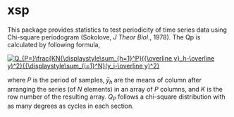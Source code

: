 # xsp
This package provides statistics to test periodicity of time series data using Chi-square periodogram (Sokolove, *J Theor Biol*., 1978). The Qp is calculated by following formula,

<a href="https://www.codecogs.com/eqnedit.php?latex=Q_{P=}\frac{KN{\displaystyle\sum_{h=1}^P}({\overline&space;y}_h-\overline&space;y)^2}{{\displaystyle\sum_{i=1}^N}(y_i-\overline&space;y)^2}" target="_blank"><img src="https://latex.codecogs.com/gif.latex?Q_{P=}\frac{KN{\displaystyle\sum_{h=1}^P}({\overline&space;y}_h-\overline&space;y)^2}{{\displaystyle\sum_{i=1}^N}(y_i-\overline&space;y)^2}" title="Q_{P=}\frac{KN{\displaystyle\sum_{h=1}^P}({\overline y}_h-\overline y)^2}{{\displaystyle\sum_{i=1}^N}(y_i-\overline y)^2}" /></a>

where *P* is the period of samples, *y̅<sub>h</sub>* are the means of column after arranging the series (of *N* elements) in an array of *P* columns, and *K* is the row number of the resulting array. *Q<sub>P</sub>* follows a chi-square distribution with as many degrees as cycles in each section. 

